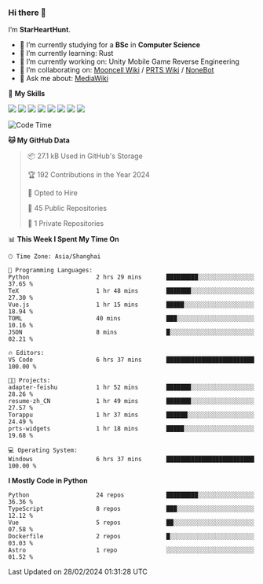### Hi there 👋

I’m **StarHeartHunt**.

- 🏫 I’m currently studying for a **BSc** in **Computer Science**
- 🌱 I’m currently learning: Rust
- 🔭 I’m currently working on: Unity Mobile Game Reverse Engineering
- 👯 I’m collaborating on: [Mooncell Wiki](https://fgo.wiki/) / [PRTS Wiki](http://prts.wiki/) / [NoneBot](https://github.com/nonebot)
- 💬 Ask me about: [MediaWiki](https://www.mediawiki.org)

🌟 **My Skills**

![](https://img.shields.io/badge/-Python-3e74a2?style=flat-square&logo=Python&logoColor=fff)
![](https://img.shields.io/badge/-Node.js-339933?style=flat-square&logo=node.js&logoColor=fff)
![](https://img.shields.io/badge/-Vue-4fc08d?style=flat-square&logo=vue.js&logoColor=fff)
![](https://img.shields.io/badge/-React-2d98ce?style=flat-square&logo=React&logoColor=fff)
![](https://img.shields.io/badge/-TypeScript-3178C6?style=flat-square&logo=TypeScript&logoColor=fff)
![](https://img.shields.io/badge/-Docker-2496ED?style=flat-square&logo=Docker&logoColor=fff)
![](https://img.shields.io/badge/-Linux-000000?style=flat-square&logo=Linux&logoColor=fff)
![](https://img.shields.io/badge/-Dotnet-512bd4?style=flat-square&logo=.net&logoColor=fff)

<!--START_SECTION:waka-->
![Code Time](http://img.shields.io/badge/Code%20Time-899%20hrs%2033%20mins-blue)

**🐱 My GitHub Data** 

> 📦 27.1 kB Used in GitHub's Storage 
 > 
> 🏆 192 Contributions in the Year 2024
 > 
> 💼 Opted to Hire
 > 
> 📜 45 Public Repositories 
 > 
> 🔑 1 Private Repositories 
 > 
📊 **This Week I Spent My Time On** 

```text
🕑︎ Time Zone: Asia/Shanghai

💬 Programming Languages: 
Python                   2 hrs 29 mins       █████████░░░░░░░░░░░░░░░░   37.65 % 
TeX                      1 hr 48 mins        ███████░░░░░░░░░░░░░░░░░░   27.30 % 
Vue.js                   1 hr 15 mins        █████░░░░░░░░░░░░░░░░░░░░   18.94 % 
TOML                     40 mins             ███░░░░░░░░░░░░░░░░░░░░░░   10.16 % 
JSON                     8 mins              █░░░░░░░░░░░░░░░░░░░░░░░░   02.21 % 

🔥 Editors: 
VS Code                  6 hrs 37 mins       █████████████████████████   100.00 % 

🐱‍💻 Projects: 
adapter-feishu           1 hr 52 mins        ███████░░░░░░░░░░░░░░░░░░   28.26 % 
resume-zh_CN             1 hr 49 mins        ███████░░░░░░░░░░░░░░░░░░   27.57 % 
Torappu                  1 hr 37 mins        ██████░░░░░░░░░░░░░░░░░░░   24.49 % 
prts-widgets             1 hr 18 mins        █████░░░░░░░░░░░░░░░░░░░░   19.68 % 

💻 Operating System: 
Windows                  6 hrs 37 mins       █████████████████████████   100.00 % 
```

**I Mostly Code in Python** 

```text
Python                   24 repos            █████████░░░░░░░░░░░░░░░░   36.36 % 
TypeScript               8 repos             ███░░░░░░░░░░░░░░░░░░░░░░   12.12 % 
Vue                      5 repos             ██░░░░░░░░░░░░░░░░░░░░░░░   07.58 % 
Dockerfile               2 repos             █░░░░░░░░░░░░░░░░░░░░░░░░   03.03 % 
Astro                    1 repo              ░░░░░░░░░░░░░░░░░░░░░░░░░   01.52 % 
```




 Last Updated on 28/02/2024 01:31:28 UTC
<!--END_SECTION:waka-->
